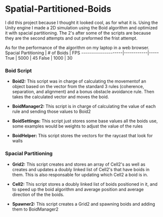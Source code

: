# Spatial-Partitioned-Boids
I did this project because I thought it looked cool, as for what it is. Using the Unity engine I made a 2D simulation using the Boid algorithm and optimized it with spacial partitioning. The 2's after some of the scripts are because they are the second attempts and out preformed the frist attempt.

As for the performance of the algorithm on my laptop in a web browser. 
Spacial Partitioning | # of Boids | FPS
---------------------|------------|-----
True | 5000 | 45
False | 1000 | 30

### Boid Script
* **Boid2:** This script was in charge of calculating the movementof an object based on the vector from the standard 3 rules (coherence, separation, and alignment) and a bonus obstacle avoidance rule. Then takes the calculated vector and moves the boid.

* **BoidManager2:** This script is in charge of calculating the value of each rule and sending those values to Boid2

* **BoidSettings:** This script just stores some base values all the boids use, some examples would be weights to adjust the value of the rules

* **BoidHelper:** This script stores the vectors for the raycast that look for walls

### Spacial Partitioning
* **Grid2:** This script creates and stores an array of Cell2's as well as creates and updates a doubly linked list of Cell2's that have boids in them. This is also responsable for updating which Cell2 a boid is in.

* **Cell2:** This script stores a doubly linked list of boids positioned in it, and to speed up the boid algorithm and average position and average direction of the the boids.

* **Spawner2:** This script creates a Grid2 and spawning boids and adding them to BoidManager2

